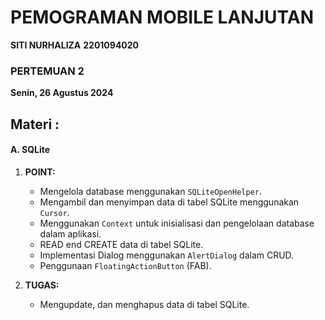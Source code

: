 # PEMOGRAMAN MOBILE LANJUTAN
**SITI NURHALIZA**
**2201094020**


### PERTEMUAN 2
**Senin, 26 Agustus 2024**
## Materi :
#### A. SQLite
   1. **POINT:**
      - Mengelola database menggunakan `SQLiteOpenHelper`.
      - Mengambil dan menyimpan data di tabel SQLite menggunakan `Cursor`.
      - Menggunakan `Context` untuk inisialisasi dan pengelolaan database dalam aplikasi.
      - READ end CREATE data di tabel SQLite.
      - Implementasi Dialog menggunakan `AlertDialog` dalam CRUD.
      - Penggunaan `FloatingActionButton` (FAB).
   
   2. **TUGAS:**
      - Mengupdate, dan menghapus data di tabel SQLite.

